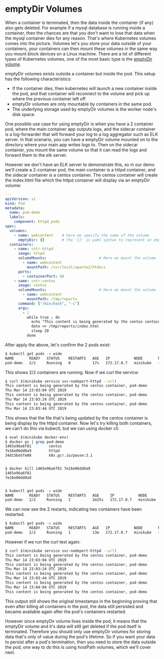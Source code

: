 # emptyDir Volumes

When a container is terminated, then the data inside the container (if any) also gets deleted. For example if a mysql database is running inside a container, then the chances are that you don't want to lose that data when the mysql container dies for any reason. That's where Kubernetes volumes comes into the picture. Volumes let's you store your data outside of your containers, your containers can then mount these volumes in the same way you mount block devices on a Linux machine. There are a lot of different types of Kubernetes volumes, one of the most basic type is the [emptyDir volume](https://kubernetes.io/docs/concepts/storage/volumes/#emptydir). 

emptyDir volumes exists outside a container but inside the pod. This setup has the following characteristics:

- If the container dies, then kubernetes will launch a new container inside the pod, and that container will reconnect to the volume and pick up where the previous container left off
- emptyDir volumes are only mountable by containers in the same pod.
- The underlying storage used by emptyDir volumes is the worker node's disk space. 

One possible use case for using emptyDir is when you have a 2 container pod, where the main container app outputs logs, and the sidecar container is a log-forwarder that will forward your log to a log aggregator such as ELK server. In that scenario, you can have a emptyDir volume mounted on to the directory where your main app writes logs to. Then on the sidecar container, you mount the same volume so that it can read the logs and forward them to the elk server.

However we don't have an ELK server to demonstrate this, so in our demo we'll create a 2-container pod, the main container is a httpd container, and the sidecar container is a centos container. The centos container will create the index.html file which the httpd container will display via an emptyDir volume:

```yaml
---
apiVersion: v1
kind: Pod
metadata:
  name: pod-demo
  labels:
    component: httpd_pods
spec: 
  volumes: 
    - name: webcontent    # here we specify the name of the volume
      emptyDir: {}        # the '{}' is yaml syntax to represent an empty dictionary
  containers:
    - name: cntr-httpd
      image: httpd
      volumeMounts:                        # Here we mount the volume
        - name: webcontent
          mountPath: /usr/local/apache2/htdocs
      ports:
        - containerPort: 80
    - name: cntr-centos
      image: centos
      volumeMounts:                        # Here we mount the volume
        - name: webcontent
          mountPath: /tmp/reports
      command: ["/bin/bash", "-c"]
      args:
        - |
          while true ; do
            echo "This content is being generated by the centos container, $(hostname)" >> /tmp/reports/index.html
            date >> /tmp/reports/index.html
            sleep 20
          done
```

After apply the above, let's confirm the 2 pods exist:

```bash
$ kubectl get pods -o wide
NAME       READY   STATUS    RESTARTS   AGE   IP           NODE       NOMINATED NODE   READINESS GATES
pod-demo   2/2     Running   0          17s   172.17.0.7   minikube   <none>           <none>
```

This shows 2/2 containers are running. Now if we curl the service:

```bash
$ curl $(minikube service svc-nodeport-httpd --url)
This content is being generated by the centos container, pod-demo
Thu Mar 14 23:03:04 UTC 2019
This content is being generated by the centos container, pod-demo
Thu Mar 14 23:03:24 UTC 2019
This content is being generated by the centos container, pod-demo
Thu Mar 14 23:03:44 UTC 2019
```

This shows that the file that's being updated by the centos container is being display by the httpd container. Now let's try killing both containers, we can't do this via kubectl, but we can using docker cli:

```bash
$ eval $(minikube docker-env)
$ docker ps | grep pod-demo
1465e96a6f81        centos                                                           "/bin/bash -c 'while…"   About a minute ago   Up About a minute                                                                        k8s_cntr-centos_pod-demo_default_4fa2a545-46ad-11e9-b5c9-08002722e1d0_0
7e16e06dd0a9        httpd                                                            "httpd-foreground"       About a minute ago   Up About a minute                                                                        k8s_cntr-httpd_pod-demo_default_4fa2a545-46ad-11e9-b5c9-08002722e1d0_0
34d15be5fe08        k8s.gcr.io/pause:3.1                                             "/pause"                 About a minute ago   Up About a minute                                                                        k8s_POD_pod-demo_default_4fa2a545-46ad-11e9-b5c9-08002722e1d0_0


$ docker kill 1465e96a6f81 7e16e06dd0a9 
1465e96a6f81
7e16e06dd0a9


$ kubectl get pods -o wide
NAME       READY   STATUS    RESTARTS   AGE     IP           NODE       NOMINATED NODE   READINESS GATES
pod-demo   2/2     Running   2          2m25s   172.17.0.7   minikube   <none>           <none>
```

We can now see the 2 restarts, indicating two containers have been restarted. 



```bash
$ kubectl get pods -o wide
NAME       READY   STATUS    RESTARTS   AGE   IP           NODE       NOMINATED NODE   READINESS GATES
pod-demo   2/2     Running   1          13m   172.17.0.7   minikube   <none>           <none>
```

However if we run the curl test again:

```bash
$ curl $(minikube service svc-nodeport-httpd --url)
This content is being generated by the centos container, pod-demo
Thu Mar 14 23:03:04 UTC 2019
This content is being generated by the centos container, pod-demo
Thu Mar 14 23:03:24 UTC 2019
This content is being generated by the centos container, pod-demo
Thu Mar 14 23:03:44 UTC 2019
This content is being generated by the centos container, pod-demo
Thu Mar 14 23:04:04 UTC 2019
This content is being generated by the centos container, pod-demo
```

This output still shows the original timestamps in the beginning proving that even after killing all containers in the pod, the data still persisted and became available again after the pod's containers restarted. 

However since emptyDir volume lives inside the pod, it means that the emptyDir volume and it's data will still get deleted if the pod itself is terminated. Therefore you should only use emptyDir volumes for storing data that's only of value during the pod's lifetime. So if you want your data to persist after a pod's termination, then you need to store the data outside the pod, one way to do this is using hostPath volumes, which we'll cover next.